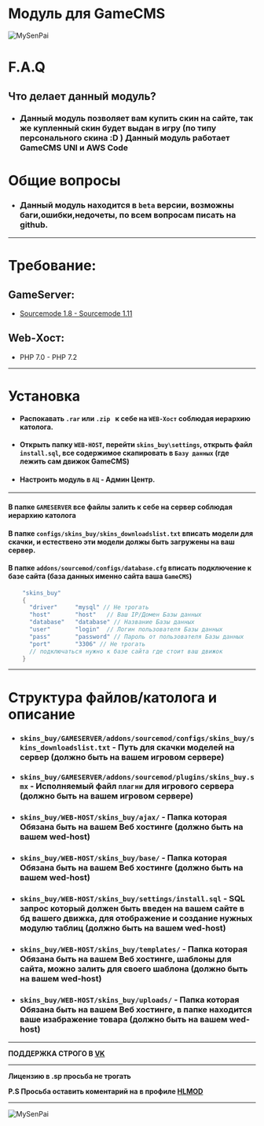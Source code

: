 # __Модуль для GameCMS__

![MySenPai](https://pa1.narvii.com/6862/6098ddd3be86e6253a9a2174796bf3fba9c06867r1-500-260_hq.gif)


# F.A.Q
 ## __Что делает данный модуль?__

- ### Данный модуль позволяет вам купить скин на сайте, так же купленный скин будет выдан в игру (по типу персонального скина :D )  Данный модуль работает GameCMS UNI и AWS Code
# Общие вопросы
- ### Данный модуль находится в `beta` версии, возможны баги,ошибки,недочеты, по всем вопросам писать на github.



***
# Требование:

## GameServer:
- [Sourcemode 1.8 - Sourcemode 1.11](https://www.sourcemod.net/downloads.php?branch=stable)

## Web-Хост:
- PHP 7.0 - PHP 7.2

***

# Установка
- #### Распокавать `.rar` или `.zip ` к себе на `WEB-Хост` соблюдая иерархию католога.
- #### Открыть папку `WEB-HOST`, перейти `skins_buy\settings`, открыть файл `install.sql`, все содержимое скапировать в `Базу данных` (где лежить сам движок GameCMS)
- #### Настроить модуль в `АЦ` - Админ Центр.

***

#### В папке `GAMESERVER` все файлы залить к себе на сервер соблюдая иерархию католога

#### В папке `configs/skins_buy/skins_downloadslist.txt` вписать модели для скачки, и естествено эти модели должы быть загружены на ваш сервер.

#### В папке `addons/sourcemod/configs/database.cfg` вписать подключение к базе сайта (база данных именно сайта ваша `GameCMS`)
```c
	"skins_buy"
	{
	  "driver"     "mysql" // Не трогать
	  "host"       "host"	// Ваш IP/Домен Базы данных
	  "database"   "database" // Название Базы данных
	  "user"       "login"	// Логин пользователя Базы данных
	  "pass"       "password" // Пароль от пользователя Базы данных
	  "port"       "3306" // Не трогать
      // подключаться нужно к базе сайта где стоит ваш движок
	} 
```
***
# Структура файлов/католога и описание
- ### __`skins_buy/GAMESERVER/addons/sourcemod/configs/skins_buy/skins_downloadslist.txt` - Путь для скачки моделей на сервер (должно быть на вашем игровом сервере)__  
- ### __`skins_buy/GAMESERVER/addons/sourcemod/plugins/skins_buy.smx` - Исполняемый файл `плагни` для игрового сервера (должно быть на вашем игровом сервере)__  

- ### __`skins_buy/WEB-HOST/skins_buy/ajax/` - Папка которая Обязана быть на вашем Веб хостинге (должно быть на вашем wed-host)__  
- ### __`skins_buy/WEB-HOST/skins_buy/base/` - Папка которая Обязана быть на вашем Веб хостинге (должно быть на вашем wed-host)__  
- ### __`skins_buy/WEB-HOST/skins_buy/settings/install.sql` - SQL запрос который должен быть введен на вашем сайте в бд вашего движка, для отображение и создание нужных модулю таблиц (должно быть на вашем wed-host)__ 
- ### __`skins_buy/WEB-HOST/skins_buy/templates/` - Папка которая Обязана быть на вашем Веб хостинге, шаблоны для сайта, можно залить для своего шаблона (должно быть на вашем wed-host)__  
- ### __`skins_buy/WEB-HOST/skins_buy/uploads/` - Папка которая Обязана быть на вашем Веб хостинге, в папке находится ваше изабражение товара (должно быть на вашем wed-host)__  

***


 __ПОДДЕРЖКА СТРОГО В [VK](VK.COM/CYXARUK1337)__

***
__Лицензию в .sp просьба не трогать__

__P.S Просьба оставить коментарий на в профиле [HLMOD](https://hlmod.ru/members/pr-e-fix.110719/)__
***
![MySenPai](https://pa1.narvii.com/8008/5ff3a5128bf7a511810414eecce8018a7b0a52cer1-500-282_hq.gif)
